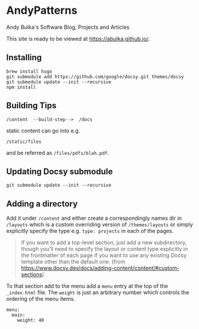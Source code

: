 # AndyPatterns

Andy Bulka's Software Blog, Projects and Articles

This site is ready to be viewed at https://abulka.github.io/.

## Installing

    brew install hugo
    git submodule add https://github.com/google/docsy.git themes/docsy
    git submodule update --init --recursive
    npm install

## Building Tips

    /content  --build-step-->  /docs

static content can go into e.g.

    /static/files

and be referred as `/files/pdfs/blah.pdf`.

## Updating Docsy submodule

    git submodule update --init --recursive

## Adding a directory

Add it under `/content` and either create a correspondingly names dir in `/layouts` which is a custom overriding version of `/themes/layouts` or simply explicitly specify the type e.g. `type: projects` in each of the pages.

> If you want to add a top-level section, just add a new subdirectory, though you’ll need to specify the layout or content type explicitly in the frontmatter of each page if you want to use any existing Docsy template other than the default one. (from https://www.docsy.dev/docs/adding-content/content/#custom-sections)

To that section add to the menu add a `menu` entry at the top of the `_index.html` file.  The `weight` is just an arbitrary number which controls the ordering of the menu items. 

    menu:
      main:
        weight: 40
